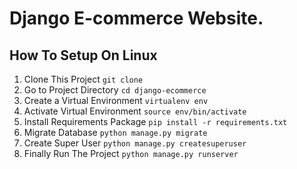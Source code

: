 # Django E-commerce Website.

## How To Setup On Linux
1. Clone This Project `git clone `
2. Go to Project Directory `cd django-ecommerce`
3. Create a Virtual Environment `virtualenv env`
4. Activate Virtual Environment `source env/bin/activate`
5. Install Requirements Package `pip install -r requirements.txt`
6. Migrate Database `python manage.py migrate`
7. Create Super User `python manage.py createsuperuser`
8. Finally Run The Project `python manage.py runserver`
